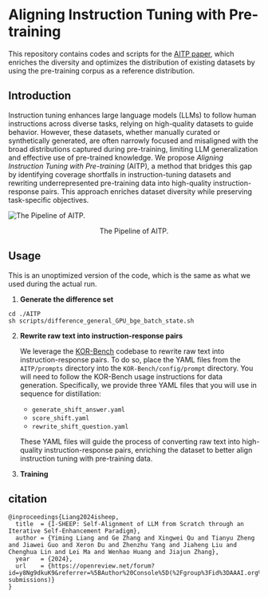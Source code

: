 # Aligning Instruction Tuning with Pre-training
This repository contains codes and scripts for the [AITP paper](https://arxiv.org/abs/2408.08072), which enriches the diversity and optimizes the distribution of existing datasets by using the pre-training corpus as a reference distribution.

## Introduction
Instruction tuning enhances large language models (LLMs) to follow human instructions across diverse tasks, relying on high-quality datasets to guide behavior. However, these datasets, whether manually curated or synthetically generated, are often narrowly focused and misaligned with the broad distributions captured during pre-training, limiting LLM generalization and effective use of pre-trained knowledge. We propose *Aligning Instruction Tuning with Pre-training* (AITP), a method that bridges this gap by identifying coverage shortfalls in instruction-tuning datasets and rewriting underrepresented pre-training data into high-quality instruction-response pairs. This approach enriches dataset diversity while preserving task-specific objectives.

![The Pipeline of AITP. ](./pictures/AITPpipeline.png)
<center>The Pipeline of AITP.</center>


## Usage
This is an unoptimized version of the code, which is the same as what we used during the actual run.

1. **Generate the difference set**
```
cd ./AITP
sh scripts/difference_general_GPU_bge_batch_state.sh
```

2. **Rewrite raw text into instruction-response pairs**

   We leverage the [KOR-Bench](https://github.com/KOR-Bench/KOR-Bench) codebase to rewrite raw text into instruction-response pairs. To do so, place the YAML files from the `AITP/prompts` directory into the `KOR-Bench/config/prompt` directory. You will need to follow the KOR-Bench usage instructions for data generation. Specifically, we provide three YAML files that you will use in sequence for distillation:
   
   - `generate_shift_answer.yaml`
   - `score_shift.yaml`
   - `rewrite_shift_question.yaml`

   These YAML files will guide the process of converting raw text into high-quality instruction-response pairs, enriching the dataset to better align instruction tuning with pre-training data.


3. **Training**

## citation
```
@inproceedings{Liang2024isheep,
  title  = {I-SHEEP: Self-Alignment of LLM from Scratch through an Iterative Self-Enhancement Paradigm},
  author = {Yiming Liang and Ge Zhang and Xingwei Qu and Tianyu Zheng and Jiawei Guo and Xeron Du and Zhenzhu Yang and Jiaheng Liu and Chenghua Lin and Lei Ma and Wenhao Huang and Jiajun Zhang},
  year   = {2024},
  url    = {https://openreview.net/forum?id=y8Ng9dkuK9&referrer=%5BAuthor%20Console%5D(%2Fgroup%3Fid%3DAAAI.org%2F2025%2FAI_Alignment_Track%2FAuthors%23your-submissions)}
}
```
